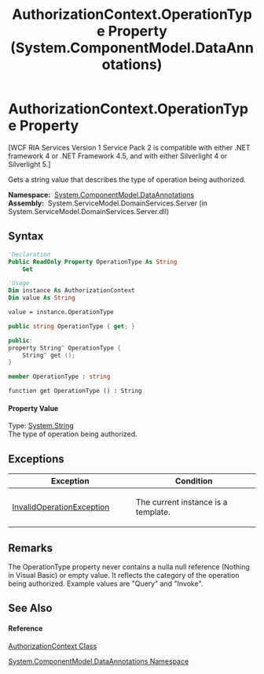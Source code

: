 ﻿---
title: AuthorizationContext.OperationType Property  (System.ComponentModel.DataAnnotations)
TOCTitle: OperationType Property
ms:assetid: P:System.ComponentModel.DataAnnotations.AuthorizationContext.OperationType
ms:mtpsurl: https://msdn.microsoft.com/en-us/library/system.componentmodel.dataannotations.authorizationcontext.operationtype(v=VS.91)
ms:contentKeyID: 28755206
ms.date: 01/27/2012
mtps_version: v=VS.91
f1_keywords:
- System.ComponentModel.DataAnnotations.AuthorizationContext.OperationType
- System.ComponentModel.DataAnnotations.AuthorizationContext.get_OperationType
dev_langs:
- CSharp
- JScript
- VB
- FSharp
- c++
api_location:
- System.ServiceModel.DomainServices.Server.dll
api_name:
- System.ComponentModel.DataAnnotations.AuthorizationContext.get_OperationType
- System.ComponentModel.DataAnnotations.AuthorizationContext.OperationType
api_type:
- Managed
topic_type:
- apiref
- kbSyntax
product_family_name: VS
ROBOTS: INDEX,FOLLOW
---

# AuthorizationContext.OperationType Property

\[WCF RIA Services Version 1 Service Pack 2 is compatible with either .NET framework 4 or .NET Framework 4.5, and with either Silverlight 4 or Silverlight 5.\]

Gets a string value that describes the type of operation being authorized.

**Namespace:**  [System.ComponentModel.DataAnnotations](cc490428\(v=vs.91\).md)  
**Assembly:**  System.ServiceModel.DomainServices.Server (in System.ServiceModel.DomainServices.Server.dll)

## Syntax

``` vb
'Declaration
Public ReadOnly Property OperationType As String
    Get
```

``` vb
'Usage
Dim instance As AuthorizationContext
Dim value As String

value = instance.OperationType
```

``` csharp
public string OperationType { get; }
```

``` c++
public:
property String^ OperationType {
    String^ get ();
}
```

``` fsharp
member OperationType : string
```

``` jscript
function get OperationType () : String
```

#### Property Value

Type: [System.String](https://msdn.microsoft.com/en-us/library/s1wwdcbf)  
The type of operation being authorized.  

## Exceptions

<table>
<colgroup>
<col style="width: 50%" />
<col style="width: 50%" />
</colgroup>
<thead>
<tr class="header">
<th>Exception</th>
<th>Condition</th>
</tr>
</thead>
<tbody>
<tr class="odd">
<td><a href="https://msdn.microsoft.com/en-us/library/2asft85a">InvalidOperationException</a></td>
<td><p>The current instance is a template.</p></td>
</tr>
</tbody>
</table>

## Remarks

The OperationType property never contains a nulla null reference (Nothing in Visual Basic) or empty value. It reflects the category of the operation being authorized. Example values are "Query" and "Invoke".

## See Also

#### Reference

[AuthorizationContext Class](ff422637\(v=vs.91\).md)

[System.ComponentModel.DataAnnotations Namespace](cc490428\(v=vs.91\).md)

